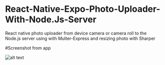 # React-Native-Expo-Photo-Uploader-With-Node.Js-Server
React native photo uploader from device camera or camera roll to the Node.js server using with Multer-Express and resizing photo with Sharper

#Screenshot from app

![alt text](https://i.ibb.co/MMx0GXg/Whats-App-Image-2019-07-14-at-23-44-21.jpg)
